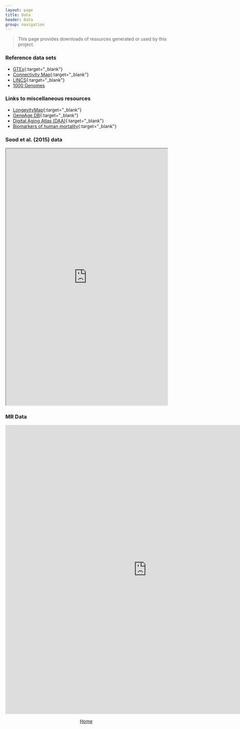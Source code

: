 ```yaml
---
layout: page
title: Data
header: Data
group: navigation
---
```


> This page provides downloads of resources generated or used by this project. 

### Reference data sets

* [GTEx](http://www.gtexportal.org/home/){:target="_blank"}
* [Connectivity Map](https://www.broadinstitute.org/cmap/){:target="_blank"}
* [LINCS](http://www.lincsproject.org/data/){:target="_blank"}
* [1000 Genomes](http://1000genomes.org)

### Links to miscellaneous resources

* [LongevityMap](http://genomics.senescence.info/longevity){:target="_blank"}
* [GeneAge DB](http://genomics.senescence.info/genes/){:target="_blank"}
* [Digital Aging Atlas (DAA)](http://ageing-map.org){:target="_blank"} 
* [Biomarkers of human mortality](http://mortalitypredictors.org/){:target="_blank"} 

### <a name="Sood150"></a> Sood et al. (2015) data 

<iframe width='100%' height='800' src="https://docs.google.com/spreadsheets/d/1sQS4yuAK1S40_oxFKiRbDys2RgVRAGkGAKs7QAxrV80/pubhtml?widget=true&amp;headers=false"></iframe>


### MR Data

<iframe src="https://tgirke.shinyapps.io/longevitygenomics/" style="border: none; width: 880px; height: 900px"></iframe>

<br>
<p align="center"> 
  <a href="{{ site.baseurl }}/">Home</a> 
</p>

